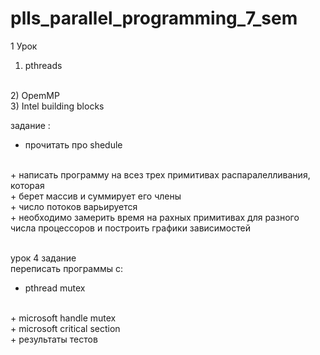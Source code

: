 # plls_parallel_programming_7_sem

1 Урок
<br>
1) pthreads
<br>
2) OpemMP
<br>
3) Intel building blocks
<br>

задание :
<br>
+ прочитать про shedule
<br>
+ написать программу на всез трех примитивах распаралелливания, которая
<br>
  + берет массив и суммирует его члены
  <br>
  + число потоков варьируется
  <br>
  + необходимо замерить время на рахных примитивах для разного числа процессоров и построить графики зависимостей
<br>
<br>

урок 4 задание
<br>
переписать программы с:
<br>
+ pthread mutex
<br>
+ microsoft handle mutex
<br>
+ microsoft critical section
<br>
  + результаты тестов
<br>
